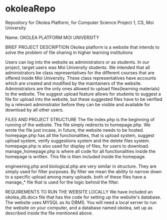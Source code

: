 # okoleaRepo
Repository for Okolea Platform, for Computer Science Project 1, CS, Moi University

Name: OKOLEA PLATFORM MOI UNIVERSITY
	
BRIEF PROJECT DESCRIPTION
Okolea platform is a website that intends to solve the problem of file sharing in higher learning institutions

Users can log into the website as administrators or as students. In our project, target users was Moi University students.
We intended that all administrators be class representatives for the different courses that are offered inside Moi University.
These class representatives have accounts which are created and modified by the maintainers of the website.
Administrators are the only ones allowed to upload files(learning materials) to the website.
The suggest upload feature allows for students to suggest a file for upload into the website, but these suggested files have to be verified by a relevant
administrator before they can be visible and available for download by all other users.

FILES AND PROJECT STRUCTURE
The file index.php is the beginning of running of the website. The file simply redirects to homepage.php. We wrote the file just incase, in future, the website needs 
to be hosted.
homepage.php has all the functionalities, that is upload system, suggest upload system, verify suggestions system and the delete files system.
homepage.php is also used for display of files, for users to download.
manage_homepage.php is where all code for all functionalities inside the homepage is written. This file is then included inside the homepage.

engineering.php and biological.php are very similar in structure. They are simply used for filter purposes. By filter we mean the ability to narrow down 
to a specific upload among many uploads.
both of these files have a manage_* file that is used for the logic behind the filter.

REQUIREMENTS TO RUN THE WEBSITE LOCALLY
We have included an okolea_db.docx file that has the code for setting up the website's database. The website uses MYSQL as its DBMS.
You will need a local server to run the website on your computer, and a database named okolea, set up as described inside the file mentioned above.
